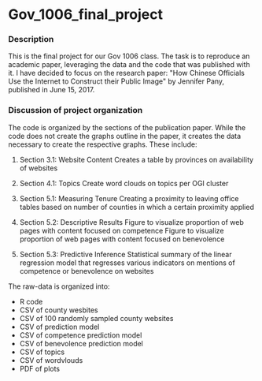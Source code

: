 # Gov_1006_final_project

### Description
This is the final project for our Gov 1006 class. The task is to reproduce an academic paper, leveraging  the data and the code that was published with it. I have decided to focus on the research paper: "How Chinese Officials Use the Internet to Construct their Public Image" by Jennifer Pany, published in June 15, 2017.



### Discussion of project organization
The code is organized by the sections of the publication paper. While the code does not create the graphs outline in the paper, it creates the data necessary to create the respective graphs. These include:

1. Section 3.1: Website Content
   Creates a table by provinces on availability of websites  
   
2. Section 4.1: Topics
  Create word clouds on topics per OGI cluster

3. Section 5.1: Measuring Tenure
  Creating a proximity to leaving office tables based on number of counties in which a certain proximity applied
  
4. Section 5.2: Descriptive Results
  Figure to visualize proportion of web pages with content focused on competence 
  Figure to visualize proportion of web pages with content focused on benevolence
  

5. Section 5.3: Predictive Inference
  Statistical summary of the linear regression model that regresses various indicators on mentions of competence or benevolence on websites

The raw-data is organized into:
- R code
- CSV of county wesbites
- CSV of 100 randomly sampled county websites
- CSV of prediction model
- CSV of competence prediction model
- CSV of benevolence prediction model
- CSV of  topics
- CSV of wordvlouds
- PDF of plots


